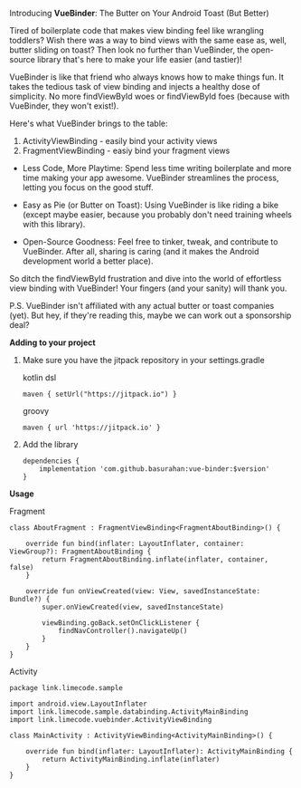 Introducing **VueBinder**: The Butter on Your Android Toast (But Better)

Tired of boilerplate code that makes view binding feel like wrangling toddlers?  Wish there was a way to bind views with the same ease as, well, butter sliding on toast? Then look no further than VueBinder, the open-source library that's here to make your life easier (and tastier)!

VueBinder is like that friend who always knows how to make things fun. It takes the tedious task of view binding and injects a healthy dose of simplicity. No more findViewById woes or findViewById foes (because with VueBinder, they won't exist!).

Here's what VueBinder brings to the table:

1. ActivityViewBinding - easily bind your activity views
2. FragmentViewBinding - easiy bind your fragment views

- Less Code, More Playtime: Spend less time writing boilerplate and more time making your app awesome. VueBinder streamlines the process, letting you focus on the good stuff.

- Easy as Pie (or Butter on Toast): Using VueBinder is like riding a bike (except maybe easier, because you probably don't need training wheels with this library).

- Open-Source Goodness: Feel free to tinker, tweak, and contribute to VueBinder. After all, sharing is caring (and it makes the Android development world a better place).

So ditch the findViewById frustration and dive into the world of effortless view binding with VueBinder!  Your fingers (and your sanity) will thank you.

P.S.  VueBinder isn't affiliated with any actual butter or toast companies (yet). But hey, if they're reading this, maybe we can work out a sponsorship deal?

**Adding to your project**
1. Make sure you have the jitpack repository in your settings.gradle

    kotlin dsl
    ```
    maven { setUrl("https://jitpack.io") }
    ```

    groovy
    ```
    maven { url 'https://jitpack.io' }
    ```

2. Add the library
    ```
    dependencies {
        implementation 'com.github.basurahan:vue-binder:$version'
    }
    ```

**Usage**

Fragment
```
class AboutFragment : FragmentViewBinding<FragmentAboutBinding>() {

    override fun bind(inflater: LayoutInflater, container: ViewGroup?): FragmentAboutBinding {
        return FragmentAboutBinding.inflate(inflater, container, false)
    }

    override fun onViewCreated(view: View, savedInstanceState: Bundle?) {
        super.onViewCreated(view, savedInstanceState)

        viewBinding.goBack.setOnClickListener {
            findNavController().navigateUp()
        }
    }
}
```
Activity
```
package link.limecode.sample

import android.view.LayoutInflater
import link.limecode.sample.databinding.ActivityMainBinding
import link.limecode.vuebinder.ActivityViewBinding

class MainActivity : ActivityViewBinding<ActivityMainBinding>() {

    override fun bind(inflater: LayoutInflater): ActivityMainBinding {
        return ActivityMainBinding.inflate(inflater)
    }
}
```